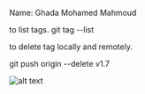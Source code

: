 Name: Ghada Mohamed Mahmoud


to list tags.
git tag --list

to delete tag locally and remotely.

git push origin --delete v1.7

![alt text](https://www.google.com/imgres?imgurl=https%3A%2F%2Fimages.unsplash.com%2Fphoto-1498050108023-c5249f4df085%3Fixlib%3Drb-1.2.1%26ixid%3DMnwxMjA3fDB8MHxzZWFyY2h8MTh8fGxhcHRvcHxlbnwwfHwwfHw%253D%26w%3D1000%26q%3D80&imgrefurl=https%3A%2F%2Funsplash.com%2Fs%2Fphotos%2Flaptop&tbnid=9jwvk9WGg0uOYM&vet=12ahUKEwjRm-yrrKf1AhWI8IUKHbZDC88QMygbegUIARD0AQ..i&docid=7PT6bk_SGNxAlM&w=1000&h=666&itg=1&q=unsplash%20laptop&ved=2ahUKEwjRm-yrrKf1AhWI8IUKHbZDC88QMygbegUIARD0AQ)
